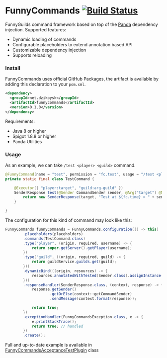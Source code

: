# FunnyCommands [![Build Status](https://travis-ci.org/FunnyGuilds/FunnyCommands.svg?branch=master)](https://travis-ci.org/FunnyGuilds/FunnyCommands)
FunnyGuilds command framework based on top of the [Panda](https://github.com/panda-lang/panda) dependency injection. Supported features:
* Dynamic loading of commands
* Configurable placeholders to extend annotation based API
* Customizable dependency injection 
* Supports reloading 

### Install
FunnyCommands uses official GitHub Packages, the artifact is available by adding this declaration to your `pom.xml`. 
```xml
<dependency>
  <groupId>net.dzikoysk</groupId>
  <artifactId>funnycommands</artifactId>
  <version>0.1.0</version>
</dependency>
```

Requirements:
* Java 8 or higher
* Spigot 1.8.8 or higher
* Panda Utilities

### Usage
As an example, we can take `/test <player> <guild>` command.

```java
@FunnyCommand(name = "test", permission = "fc.test", usage = "/test <player> <guild>")
private static final class TestCommand {

    @Executor({ "player:target", "guild:arg-guild" })
    SenderResponse test(@Sender CommandSender sender, @Arg("target") @Nillable Player target, @Arg("arg-guild") Option<Guild> guild) {
        return new SenderResponse(target, "Test at ${fc.time} > " + sender + " called " + target + " and " + guild.getOrNull());
    }

}
```

The configuration for this kind of command may look like this:

```java
FunnyCommands funnyCommands = FunnyCommands.configuration(() -> this)
        .placeholders(placeholders)
        .commands(TestCommand.class)
        .type("player", (origin, required, username) -> {
            return super.getServer().getPlayer(username);
        })
        .type("guild", ((origin, required, guild) -> {
            return guildService.guilds.get(guild);
        }))
        .dynamicBind(((origin, resources) -> {
            resources.annotatedWithTested(Sender.class).assignInstance(origin.getCommandSender());
        }))
        .responseHandler(SenderResponse.class, (context, response) -> {
            response.getSender()
                    .getOrElse(context::getCommandSender)
                    .sendMessage(context.format(response));

            return true;
        })
        .exceptionHandler(FunnyCommandsException.class, e -> {
            e.printStackTrace();
            return true; // handled
        })
        .create();
```

Full and up-to-date example is available in [FunnyCommandsAcceptanceTestPlugin](https://github.com/FunnyGuilds/FunnyCommands/blob/master/funnycommands-test/src/main/java/net/dzikoysk/funnycommands/acceptance/FunnyCommandsAcceptanceTestPlugin.java) class

